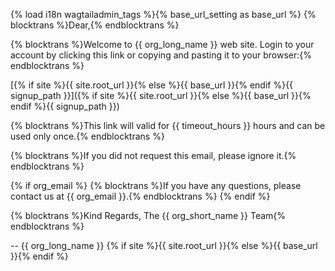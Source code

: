 {% load i18n wagtailadmin_tags %}{% base_url_setting as base_url %}
{% blocktrans %}Dear,{% endblocktrans %}

{% blocktrans %}Welcome to {{ org_long_name }} web site. Login to your account by clicking this link or copying and pasting it to your browser:{% endblocktrans %}

[{% if site %}{{ site.root_url }}{% else %}{{ base_url }}{% endif %}{{ signup_path }}]({% if site %}{{ site.root_url }}{% else %}{{ base_url }}{% endif %}{{ signup_path }})

{% blocktrans %}This link will valid for {{ timeout_hours }} hours and can be used only once.{% endblocktrans %}

{% blocktrans %}If you did not request this email, please ignore it.{% endblocktrans %}

{% if org_email %}
{% blocktrans %}If you have any questions, please contact us at {{ org_email }}.{% endblocktrans %}
{% endif %}

{% blocktrans %}Kind Regards,
The {{ org_short_name }} Team{% endblocktrans %}

--
{{ org_long_name }}
{% if site %}{{ site.root_url }}{% else %}{{ base_url }}{% endif %}
